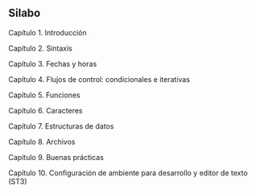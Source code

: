 ## Silabo

Capítulo 1. Introducción

Capítulo 2. Sintaxis

Capítulo 3. Fechas y horas

Capítulo 4. Flujos de control: condicionales e iterativas

Capítulo 5. Funciones

Capítulo 6. Caracteres

Capítulo 7. Estructuras de datos

Capítulo 8. Archivos

Capítulo 9. Buenas prácticas

Capítulo 10. Configuración de ambiente para desarrollo y editor de texto (ST3)

